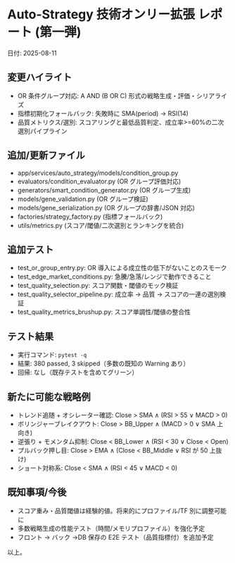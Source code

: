 # Auto-Strategy 技術オンリー拡張 レポート (第一弾)

日付: 2025-08-11

## 変更ハイライト

- OR 条件グループ対応: A AND (B OR C) 形式の戦略生成・評価・シリアライズ
- 指標初期化フォールバック: 失敗時に SMA(period) → RSI(14)
- 品質メトリクス/選別: スコアリングと最低品質判定、成立率>=60%の二次選別パイプライン

## 追加/更新ファイル

- app/services/auto_strategy/models/condition_group.py
- evaluators/condition_evaluator.py (OR グループ評価対応)
- generators/smart_condition_generator.py (OR グループ生成)
- models/gene_validation.py (OR グループ検証)
- models/gene_serialization.py (OR グループの辞書/JSON 対応)
- factories/strategy_factory.py (指標フォールバック)
- utils/metrics.py (スコア/閾値/二次選別とランキングを統合)

## 追加テスト

- test_or_group_entry.py: OR 導入による成立性の低下がないことのスモーク
- test_edge_market_conditions.py: 急騰/急落/レンジで動作できること
- test_quality_selection.py: スコア関数・閾値のモック検証
- test_quality_selector_pipeline.py: 成立率 → 品質 → スコアの一連の選別検証
- test_quality_metrics_brushup.py: スコア単調性/閾値の整合性

## テスト結果

- 実行コマンド: `pytest -q`
- 結果: 380 passed, 3 skipped（多数の既知の Warning あり）
- 回帰: なし（既存テストを含めてグリーン）

## 新たに可能な戦略例

- トレンド追随 + オシレーター確認: Close > SMA ∧ (RSI > 55 ∨ MACD > 0)
- ボリンジャーブレイクアウト: Close > BB_Upper ∧ (MACD > 0 ∨ SMA 上向き)
- 逆張り + モメンタム抑制: Close < BB_Lower ∧ (RSI < 30 ∨ Close < Open)
- プルバック押し目: Close > EMA ∧ (Close < BB_Middle ∨ RSI が 50 上抜け)
- ショート対称系: Close < SMA ∧ (RSI < 45 ∨ MACD < 0)

## 既知事項/今後

- スコア重み・品質閾値は経験的値。将来的にプロファイル/TF 別に調整可能に
- 多数戦略生成の性能テスト（時間/メモリプロファイル）を強化予定
- フロント → バック →DB 保存の E2E テスト（品質指標付）を追加予定

以上。
